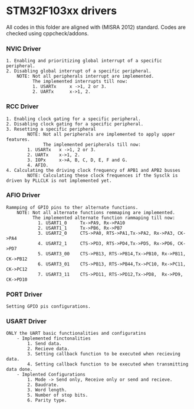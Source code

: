 # STM32F103xx drivers
  All codes in this folder are aligned with (MISRA 2012) standard. Codes are checked using cppcheck/addons.

### NVIC Driver
	1. Enabling and prioritizing global interrupt of a specific peripheral.
	2. Disabling global interrupt of a specific peripheral.
		NOTE: Not all peripherals interrupt are implemented.
		      The implemented interrupts till now:
		      1. USARTx 	x ->1, 2 or 3. 
		      2. UARTx		x->1, 2.

### RCC Driver
	1. Enabling clock gating for a specific peripheral.
  	2. Disabling clock gating for a specific peripheral.
  	3. Resetting a specific peripheral
      		NOTE: Not all peripherals are implemented to apply upper features.
	              The implemented peripherals till now:
			1. USARTx 	x ->1, 2 or 3. 
			2. UARTx	x->1, 2.
			3. IOPx     x->A, B, C, D, E, F and G.
			4. AFIO.
  	4. Calculating the driving clock frequency of APB1 and APB2 busses
      		NOTE: Calculating these clock frequences if the Sysclk is driven by PLLCLK is not implemented yet.

### AFIO Driver
	Rammping of GPIO pins to ther alternate functions.
		NOTE: Not all alternate functions remmaping are implemented.
		      The implemented alternate function rammaping till now:
				1. USART1_0 	Tx->PA9, Rx->PA10
    			2. USART1_1 	Tx->PB6, Rx->PB7
   				3. USART2_0  	CTS->PA0, RTS->PA1,Tx->PA2, Rx->PA3, CK->PA4
    			4. USART2_1  	CTS->PD3, RTS->PD4,Tx->PD5, Rx->PD6, CK->PD7
    			5. USART3_00 	CTS->PB13, RTS->PB14,Tx->PB10, Rx->PB11, CK->PB12
    			6. USART3_01 	CTS->PB13, RTS->PB44,Tx->PC10, Rx->PC11, CK->PC12
    			7. USART3_11  	CTS->PD11, RTS->PD12,Tx->PD8,  Rx->PD9,  CK->PD10

### PORT Driver
	Setting GPIO pis configurations.

### USART Driver
	ONLY the UART basic functionalities and configuratins
		- Implemented finctonalities
			1. Send data.
			2. Recieve data.
			3. Setting callback function to be executed when recieving data.
			4. Setting callback function to be executed when transmitting data done.
		- Implented Configurations
			1. Mode -> Send only, Receive only or send and recieve.
			2. Baudrate.
			3. Word length.
			5. Number of stop bits.
			6. Parity type.

